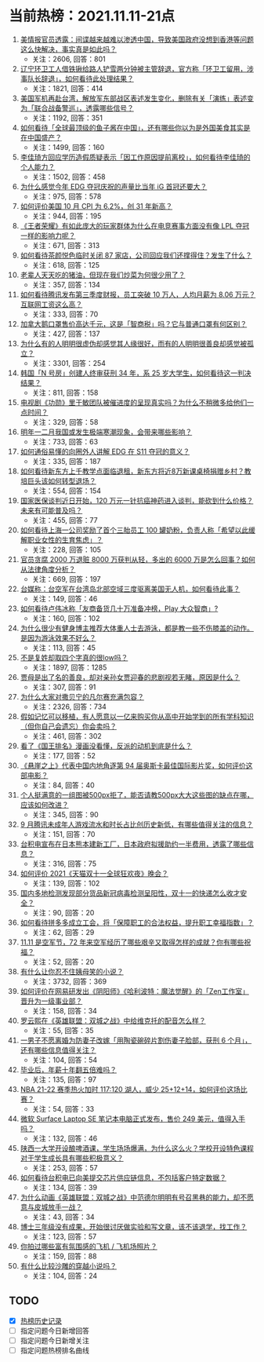 # 当前热榜：2021.11.11-21点
1. [美情报官员透露：间谍越来越难以渗透中国，导致美国政府没想到香港等问题这么快解决，事实真是如此吗？](https://www.zhihu.com/question/498020400)
    * 关注：2606, 回答：801
2. [辽宁环卫工人借铁锹给路人铲雪两分钟被主管辞退，官方称「环卫工留用，涉事队长辞退」，如何看待此处理结果？](https://www.zhihu.com/question/497854630)
    * 关注：1821, 回答：414
3. [美国军机再赴台湾，解放军东部战区表述发生变化，删除有关「演练」表述变为「联合战备警巡」，透露哪些信号？](https://www.zhihu.com/question/498093954)
    * 关注：1192, 回答：351
4. [如何看待「全球最顶级的鱼子酱在中国」，还有哪些你以为是外国美食其实是在中国盛产？](https://www.zhihu.com/question/497763975)
    * 关注：1499, 回答：160
5. [李佳琦方回应学历造假质疑表示「因工作原因提前离校」，如何看待李佳琦的个人能力？](https://www.zhihu.com/question/497754846)
    * 关注：1502, 回答：458
6. [为什么感觉今年 EDG 夺冠庆祝的声量比当年 iG 首冠还要大？](https://www.zhihu.com/question/497148092)
    * 关注：975, 回答：578
7. [如何评价美国 10 月 CPI 为 6.2%，创 31 年新高？](https://www.zhihu.com/question/498042501)
    * 关注：944, 回答：195
8. [《王者荣耀》有如此庞大的玩家群体为什么在电竞赛事方面没有像 LPL 夺冠一样的影响力呢？](https://www.zhihu.com/question/497223900)
    * 关注：671, 回答：313
9. [如何看待茶颜悦色临时关闭 87 家店，公司回应我们还撑得住？发生了什么？](https://www.zhihu.com/question/498081904)
    * 关注：618, 回答：125
10. [老辈人天天吃的猪油，但现在我们炒菜为何很少用了？](https://www.zhihu.com/question/497597805)
    * 关注：357, 回答：134
11. [如何看待腾讯发布第三季度财报，员工突破 10 万人，人均月薪为 8.06 万元？互联网工资这么高？](https://www.zhihu.com/question/497997372)
    * 关注：333, 回答：70
12. [加拿大鹅口罩售价高达千元，这是「智商税」吗？它与普通口罩有何区别？](https://www.zhihu.com/question/497908365)
    * 关注：427, 回答：137
13. [为什么有的人明明很虚伪却感觉其人缘很好，而有的人明明很善良却感觉被孤立？](https://www.zhihu.com/question/40092699)
    * 关注：3301, 回答：254
14. [韩国「N 号房」创建人终审获刑 34 年，系 25 岁大学生，如何看待这一判决结果？](https://www.zhihu.com/question/498077612)
    * 关注：811, 回答：158
15. [电视剧《功勋》里于敏团队被催进度的呈现真实吗？为什么不稍微多给他们一点时间？](https://www.zhihu.com/question/490178355)
    * 关注：329, 回答：58
16. [明年一二月我国或发生极端寒潮现象，会带来哪些影响？](https://www.zhihu.com/question/497668522)
    * 关注：733, 回答：63
17. [如何通俗易懂的向圈外人讲解 EDG 在 S11 夺冠的意义？](https://www.zhihu.com/question/497156907)
    * 关注：335, 回答：187
18. [如何看待新东方上千教学点面临退租，新东方将近8万新课桌椅捐赠乡村？教培巨头该如何转型退场？](https://www.zhihu.com/question/497400548)
    * 关注：554, 回答：154
19. [国家医保谈判近日开始，120 万元一针抗癌神药进入谈判，能砍到什么价格？未来有可能普及吗？](https://www.zhihu.com/question/497938222)
    * 关注：455, 回答：77
20. [如何看待上海一公司奖励了首个三胎员工 100 罐奶粉，负责人称「希望以此缓解职业女性的生育焦虑」？](https://www.zhihu.com/question/498113446)
    * 关注：228, 回答：105
21. [官员贪腐 2000 万退赃 8000 万获判从轻，多出的 6000 万是怎么回事？如何从法律角度分析？](https://www.zhihu.com/question/497886515)
    * 关注：669, 回答：197
22. [台媒称：台空军在台湾岛北部空域三度驱离美国无人机，如何看待此事？](https://www.zhihu.com/question/498023501)
    * 关注：149, 回答：46
23. [如何看待卢伟冰称「友商备货几十万准备冲榜，Play 大众智商」?](https://www.zhihu.com/question/497991173)
    * 关注：160, 回答：102
24. [为什么很少有健身博主推荐大体重人士去游泳，都是教一些不伤膝盖的动作。是因为游泳效果不好么？](https://www.zhihu.com/question/492065125)
    * 关注：113, 回答：45
25. [不是复姓却取四个字真的很low吗？](https://www.zhihu.com/question/397694416)
    * 关注：1897, 回答：1285
26. [贾母是出了名的善良，却对亲孙女贾迎春的悲剧视若无睹，原因是什么？](https://www.zhihu.com/question/495442835)
    * 关注：307, 回答：91
27. [为什么大家对撒贝宁的凡尔赛充满包容？](https://www.zhihu.com/question/469878986)
    * 关注：2326, 回答：734
28. [假如记忆可以移植，有人愿意以一亿来购买你从高中开始学到的所有学科知识（但你自己会遗忘）你会卖吗？](https://www.zhihu.com/question/496639932)
    * 关注：461, 回答：302
29. [看了《国王排名》漫画没看懂，反派的动机到底是什么？](https://www.zhihu.com/question/495733075)
    * 关注：177, 回答：52
30. [《悬崖之上》代表中国内地角逐第 94 届奥斯卡最佳国际影片奖，如何评价这部电影？](https://www.zhihu.com/question/497947325)
    * 关注：84, 回答：40
31. [个人挺满意的一组图被500px拒了，能否请教500px大大这些图的缺点在哪，应该如何改进？](https://www.zhihu.com/question/494484600)
    * 关注：345, 回答：90
32. [9 月腾讯未成年人游戏流水和时长占比创历史新低，有哪些值得关注的信息？](https://www.zhihu.com/question/497967756)
    * 关注：151, 回答：70
33. [台积电宣布在日本熊本建新工厂，日本政府拟援助约一半费用，透露了哪些信息？](https://www.zhihu.com/question/497868169)
    * 关注：316, 回答：75
34. [如何评价 2021《天猫双十一全球狂欢夜》晚会？](https://www.zhihu.com/question/497965772)
    * 关注：139, 回答：102
35. [国内多地检测发现部分货品新冠病毒检测呈阳性，双十一的快递怎么收才安全？](https://www.zhihu.com/question/497870516)
    * 关注：90, 回答：20
36. [如何看待拼多多成立工会，将「保障职工的合法权益，提升职工幸福指数」？](https://www.zhihu.com/question/498128014)
    * 关注：62, 回答：29
37. [11.11 是空军节，72 年来空军经历了哪些艰辛又取得怎样的成就？你有哪些祝福？](https://www.zhihu.com/question/495919290)
    * 关注：52, 回答：20
38. [有什么让你忍不住姨母笑的小说？](https://www.zhihu.com/question/443447926)
    * 关注：3732, 回答：369
39. [如何评价在网易研发出《阴阳师》《哈利波特：魔法觉醒》的「Zen工作室」晋升为一级事业部？](https://www.zhihu.com/question/497563577)
    * 关注：158, 回答：34
40. [罗云熙在《英雄联盟：双城之战》中给维克托的配音怎么样？](https://www.zhihu.com/question/497439745)
    * 关注：55, 回答：35
41. [一男子不愿离婚为防妻子改嫁「用陶瓷碗碎片割伤妻子脸部，获刑 6 个月」，还有哪些信息值得关注？](https://www.zhihu.com/question/497632561)
    * 关注：104, 回答：54
42. [毕业后，年薪十年翻五倍难吗？](https://www.zhihu.com/question/492373414)
    * 关注：135, 回答：97
43. [NBA 21-22 赛季热火加时 117:120 湖人，威少 25+12+14，如何评价这场比赛？](https://www.zhihu.com/question/498093091)
    * 关注：54, 回答：33
44. [微软 Surface Laptop SE 笔记本电脑正式发布，售价 249 美元，值得入手吗？](https://www.zhihu.com/question/497865097)
    * 关注：132, 回答：46
45. [陕西一大学开设酿啤酒课，学生场场爆满，为什么这么火？学校开设特色课程对于学生成长具有哪些积极意义？](https://www.zhihu.com/question/497859873)
    * 关注：253, 回答：57
46. [如何看待台积电已向美提交芯片供应链信息，不包括客户特定数据？](https://www.zhihu.com/question/497373392)
    * 关注：134, 回答：39
47. [为什么动画《英雄联盟：双城之战》中范德尔明明有号召黑巷的能力，却不愿意与皮城放手一战？](https://www.zhihu.com/question/497411755)
    * 关注：43, 回答：34
48. [博士三年级没有成果，开始很讨厌做实验和写文章，该不该退学，找工作？](https://www.zhihu.com/question/497615855)
    * 关注：123, 回答：57
49. [你拍过哪些富有氛围感的飞机 / 飞机场照片？](https://www.zhihu.com/question/497496526)
    * 关注：159, 回答：88
50. [有什么比较沙雕的穿越小说吗？](https://www.zhihu.com/question/311221335)
    * 关注：104, 回答：24
## TODO
* [x] [热榜历史记录](hot_history/AllHot.md)
* [ ] 指定问题今日新增回答
* [ ] 指定问题今日新增关注
* [ ] 指定问题热榜排名曲线
